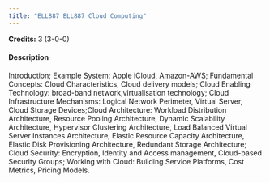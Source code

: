 ```yaml
---
title: "ELL887 ELL887 Cloud Computing"
---
```

**Credits:** 3 (3-0-0)

#### Description
Introduction; Example System: Apple iCloud, Amazon-AWS; Fundamental Concepts: Cloud Characteristics, Cloud delivery models; Cloud Enabling Technology: broad-band network,virtualisation technology; Cloud Infrastructure Mechanisms: Logical Network Perimeter, Virtual Server, Cloud Storage Devices;Cloud Architecture: Workload Distribution Architecture, Resource Pooling Architecture, Dynamic Scalability Architecture, Hypervisor Clustering Architecture, Load Balanced Virtual Server Instances Architecture, Elastic Resource Capacity Architecture, Elastic Disk Provisioning Architecture, Redundant Storage Architecture; Cloud Security: Encryption, Identity and Access management, Cloud-based Security Groups; Working with Cloud: Building Service Platforms, Cost Metrics, Pricing Models.